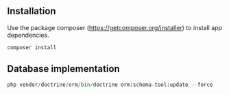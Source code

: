 ## Installation

Use the package composer (https://getcomposer.org/installer) to install app dependencies.

```bash
composer install
```

## Database implementation

```python
php vendor/doctrine/orm/bin/doctrine orm:schema-tool:update --force
```
